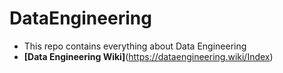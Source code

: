 # DataEngineering
- This repo contains everything about Data Engineering
- **[Data Engineering Wiki]**(https://dataengineering.wiki/Index)
